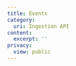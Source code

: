 ```yaml
---
title: Events
category:
  uri: Ingestion API
content:
  excerpt: ''
privacy:
  view: public
---
```


